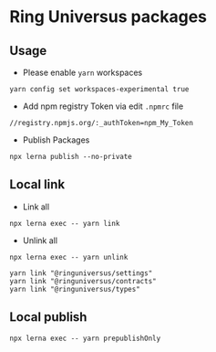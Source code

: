 # Ring Universus packages

## Usage

- Please enable `yarn` workspaces

```shell
yarn config set workspaces-experimental true
```

- Add npm registry Token via edit `.npmrc` file

```shell
//registry.npmjs.org/:_authToken=npm_My_Token
```

- Publish Packages

```shell
npx lerna publish --no-private
```

## Local link

- Link all

```shell
npx lerna exec -- yarn link
```

- Unlink all

```shell
npx lerna exec -- yarn unlink
```

```shell
yarn link "@ringuniversus/settings"
yarn link "@ringuniversus/contracts"
yarn link "@ringuniversus/types"
```

## Local publish

```shell
npx lerna exec -- yarn prepublishOnly
```
